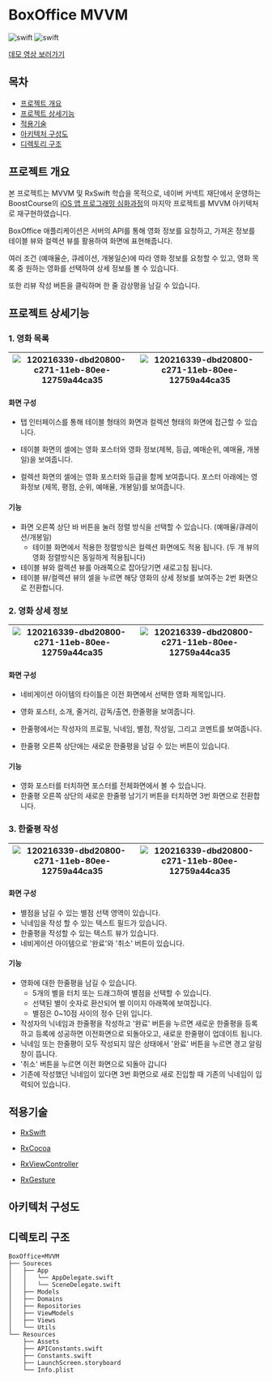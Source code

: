 # BoxOffice MVVM

<div align="left">
  <img alt="swift" src="https://img.shields.io/badge/Swift-5.5%20-orange" />
  <img alt="swift" src="https://img.shields.io/badge/iOS-15.2-lightgrey" />
</div>

[데모 영상 보러가기](https://user-images.githubusercontent.com/20268101/148556998-c870bfd9-9838-4f41-863f-62200ec794da.mp4)

## 목차

* <a href="#프로젝트 개요">프로젝트 개요</a>
* <a href="#프로젝트 상세기능">프로젝트 상세기능</a>
* <a href="#적용기술">적용기술</a>
* <a href="#아키텍처 구성도">아키텍처 구성도</a>
* <a href="#디렉토리 구조">디렉토리 구조</a>



## 프로젝트 개요

본 프로젝트는 MVVM 및 RxSwift 학습을 목적으로, 네이버 커넥트 재단에서 운영하는 BoostCourse의 [iOS 앱 프로그래밍 심화과정](https://www.boostcourse.org/mo326)의 마지막 프로젝트를 MVVM 아키텍처로 재구현하였습니다. 

BoxOffice 애플리케이션은 서버의 API를 통해 영화 정보를 요청하고, 가져온 정보를 테이블 뷰와 컬렉션 뷰를 활용하여 화면에 표현해줍니다. 

여러 조건 (예매율순, 큐레이션, 개봉일순)에 따라 영화 정보를 요청할 수 있고, 영화 목록 중 원하는 영화를 선택하여 상세 정보를 볼 수 있습니다. 

또한 리뷰 작성 버튼을 클릭하며 한 줄 감상평을 남길 수 있습니다.



## 프로젝트 상세기능

### 1. 영화 목록

| ![120216339-dbd20800-c271-11eb-80ee-12759a44ca35](https://user-images.githubusercontent.com/20268101/148557072-4f995086-118f-4520-ae19-5bf8c4066bb2.png) | ![120216339-dbd20800-c271-11eb-80ee-12759a44ca35](https://user-images.githubusercontent.com/20268101/148557066-0b8225b2-87d7-4868-89ec-489cf12c179f.png) |
| ------------------------------------------------------------ | ------------------------------------------------------------ |

#### 화면 구성

* 탭 인터페이스를 통해 테이블 형태의 화면과 컬렉션 형태의 화면에 접근할 수 있습니다. 

* 테이블 화면의 셀에는 영화 포스터와 영화 정보(제복, 등급, 예매순위, 예매율, 개봉일)을 보여줍니다.

* 컬렉션 화면의 셀에는 영화 포스터와 등급을 함께 보여줍니다. 포스터 아래에는 영화정보 (제목, 평점, 순위, 예매율, 개봉일)를 보여줍니다.

#### 기능

* 화면 오른쪽 상단 바 버튼을 눌러 정렬 방식을 선택할 수 있습니다. (예매율/큐레이션/개봉일)
  * 테이블 화면에서 적용한 정렬방식은 컬렉션 화면에도 적용 됩니다. (두 개 뷰의 영화 정렬방식은 동일하게 적용됩니다)
* 테이블 뷰와 컬렉션 뷰를 아래쪽으로 잡아당기면 새로고침 됩니다.
* 테이블 뷰/컬렉션 뷰의 셀을 누르면 해당 영화의 상세 정보를 보여주는 2번 화면으로 전환합니다.

### 2. 영화 상세 정보

| ![120216339-dbd20800-c271-11eb-80ee-12759a44ca35](https://user-images.githubusercontent.com/20268101/148557058-97e59393-1f7d-4f8d-a47d-afbfa3cbeb29.png) | ![120216339-dbd20800-c271-11eb-80ee-12759a44ca35](https://user-images.githubusercontent.com/20268101/148557057-f8a50ca7-56f0-4bb3-9dfe-36b49efc11c7.png) |
| ------------------------------------------------------------ | ------------------------------------------------------------ |

#### 화면 구성

* 네비게이션 아이템의 타이틀은 이전 화면에서 선택한 영화 제목입니다.

* 영화 포스터, 소개, 줄거리, 감독/출연, 한줄평을 보여줍니다.

* 한줄평에서는 작성자의 프로필, 닉네임, 별점, 작성일, 그리고 코멘트를 보여줍니다.

* 한줄평 오른쪽 상단에는 새로운 한줄평을 남길 수 있는 버튼이 있습니다.

#### 기능

* 영화 포스터를 터치하면 포스터를 전체화면에서 볼 수 있습니다.
* 한줄평 오른쪽 상단의 새로운 한줄평 남기기 버튼을 터치하면 3번 화면으로 전환합니다.

### 3. 한줄평 작성

| ![120216339-dbd20800-c271-11eb-80ee-12759a44ca35](https://user-images.githubusercontent.com/20268101/148557053-99ee7777-fab5-4824-8579-1e81ed3e67f4.png) | ![120216339-dbd20800-c271-11eb-80ee-12759a44ca35](https://user-images.githubusercontent.com/20268101/148558801-c8a2ccc6-970e-46ac-aee4-45774d1041d5.png) |
| ------------------------------------------------------------ | ------------------------------------------------------------ |

#### 화면 구성

* 별점을 남길 수 있는 별점 선택 영역이 있습니다.
* 닉네임을 작성 할 수 있는 텍스트 필드가 있습니다.
* 한줄평을 작성할 수 있는 텍스트 뷰가 있습니다.
* 네비게이션 아이템으로 '완료'와 '취소' 버튼이 있습니다.

#### 기능

* 영화에 대한 한줄평을 남길 수 있습니다.
  * 5개의 별을 터치 또는 드래그하여 별점을 선택할 수 있습니다.
  * 선택된 별이 숫자로 환산되어 별 이미지 아래쪽에 보여집니다.
  * 별점은 0~10점 사이의 정수 단위 입니다.
* 작성자의 닉네임과 한줄평을 작성하고 '완료' 버튼을 누르면 새로운 한줄평을 등록하고 등록에 성공하면 이전화면으로 되돌아오고, 새로운 한줄평이 업데이트 됩니다.
* 닉네임 또는 한줄평이 모두 작성되지 않은 상태에서 '완료' 버튼을 누르면 경고 알림창이 뜹니다.
* '취소' 버튼을 누르면 이전 화면으로 되돌아 갑니다
* 기존에 작성했던 닉네임이 있다면 3번 화면으로 새로 진입할 때 기존의 닉네임이 입력되어 있습니다.

## 적용기술

* [RxSwift](https://github.com/ReactiveX/RxSwift)

* [RxCocoa](https://github.com/ReactiveX/RxSwift)

* [RxViewController](https://github.com/devxoul/RxViewController)

* [RxGesture](https://github.com/RxSwiftCommunity/RxGesture)

  

## 아키텍처 구성도







## 디렉토리 구조

```text
BoxOffice+MVVM
├── Soureces
│   ├── App
│   │   └── AppDelegate.swift
│   │   └── SceneDelegate.swift
│   ├── Models
│   ├── Domains
│   ├── Repositories
│   ├── ViewModels
│   ├── Views
│   └── Utils
└── Resources
    ├── Assets
    ├── APIConstants.swift
    ├── Constants.swift
    ├── LaunchScreen.storyboard
    └── Info.plist

```